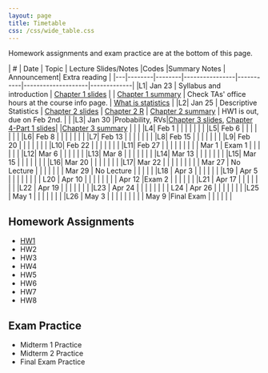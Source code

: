 ```yaml
---
layout: page
title: Timetable
css: /css/wide_table.css
---
```

Homework assignments and exam practice are at the bottom of this page.


| # | Date | Topic    | Lecture Slides/Notes         |Codes      |Summary Notes  | Announcement| Extra reading |
|---|--------|--------|----------------|-----------|--------------------|-------------|
|L1| Jan 23 | Syllabus and introduction  | [Chapter 1 slides](https://github.com/dzwang91/stat371/raw/gh-pages/lectures/chapter1.pdf) |      | [Chapter 1 summary](https://github.com/dzwang91/stat371/raw/gh-pages/notessummary/Chapter1-notes.pdf) | Check TAs' office hours at the course info page.   |  [What is statistics](https://github.com/dzwang91/stat371/raw/gh-pages/extrareading/what-is-statistics.pdf)     |
|L2| Jan 25 | Descriptive Statistics  | [Chapter 2 slides](https://github.com/dzwang91/stat371/raw/gh-pages/lectures/chapter2.pdf) | [Chapter 2 R](https://github.com/dzwang91/stat371/raw/gh-pages/R/chapter2R.txt)  |  [Chapter 2 summary](https://github.com/dzwang91/stat371/raw/gh-pages/notessummary/Chapter2-notes.pdf) |   HW1 is out, due on Feb 2nd.   |     |
|L3| Jan 30 |Probability, RVs|[Chapter 3 slides](https://github.com/dzwang91/stat371/raw/gh-pages/lectures/chapter3.pdf), [Chapter 4-Part 1 slides](https://github.com/dzwang91/stat371/raw/gh-pages/lectures/chapter4-1.pdf)| |[Chapter 3 summary](https://github.com/dzwang91/stat371/raw/gh-pages/notessummary/Chapter3-notes.pdf)  | |      |
|L4| Feb 1 |  | |    |    |      |      |
|L5| Feb 6 |  | |   |  |     |      |
|L6| Feb 8 |  |  |    |    |      |      |
|L7| Feb 13 |  |   |    |    | |      |
|L8| Feb 15 |  |  |     |    |     |      |
|L9| Feb 20 |  | |  |    |  |      |
|L10| Feb 22 | |   |     |    |      |      |
|L11| Feb 27 |         |    |     |    |        |      |
|  | Mar 1 | Exam 1 |    |   |    |      |      |
|L12| Mar 6 |  |  |  |     |      |
|L13| Mar 8 |  |   |   |   |      |      |
|L14| Mar 13 |  |    |   |   |      |      |
|L15| Mar 15 | |   |   |   |      |      |
|L16| Mar 20 |  |  |    |      |      |      |
|L17| Mar 22 |  |   |       |      |      |      |
|    | Mar 27 | No Lecture  |       |      |      |      |
|    | Mar 29 | No Lecture |       |      |      |      |
|L18 | Apr 3 |  |       |      |      |      |
|L19 | Apr 5 |   |       |     | |   |  |
| L20  | Apr 10 | |       |      |      |      |
|  | Apr 12 |Exam 2 |      |     |   |  |  |
|L21 | Apr 17 |  |       |     |    | |  |
|L22 | Apr 19 |  |  |   |    |  |  |
|L23 | Apr 24 | |         |     |    |  |  |
| L24 | Apr 26 | |         |     |    |  |  |
|L25 | May 1 | |         |     |    |  |  |
|L26 | May 3 | |         |     |    |  |  |
| | May 9 |Final Exam |         |     |    |  |  |

## Homework Assignments
- [HW1](https://github.com/dzwang91/stat371/raw/gh-pages/hw/hw1.pdf )
- HW2
- HW3
- HW4
- HW5
- HW6
- HW7
- HW8

## Exam Practice
- Midterm 1 Practice
- Midterm 2 Practice
- Final Exam Practice





















